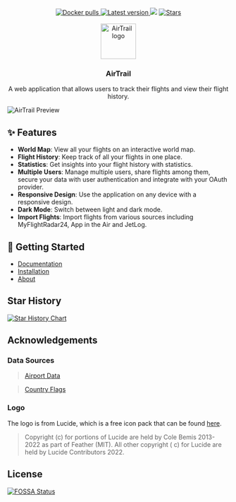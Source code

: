 <div align="center">
  <br/>
  <a href="https://hub.docker.com/r/johly/airtrail/">
    <img src="https://img.shields.io/docker/pulls/johly/airtrail?style=for-the-badge" alt="Docker pulls">
  </a>
  <a href="https://github.com/johanohly/AirTrail/releases/latest">
    <img src="https://img.shields.io/github/v/release/johanohly/AirTrail?style=for-the-badge" alt="Latest version">
  </a>
<a href="https://app.fossa.com/projects/git%2Bgithub.com%2Fjohanohly%2FAirTrail?ref=badge_shield" alt="FOSSA Status"><img src="https://app.fossa.com/api/projects/git%2Bgithub.com%2Fjohanohly%2FAirTrail.svg?type=shield"/></a>
  <a href="https://github.com/johanohly/AirTrail/stargazers">
    <img src="https://img.shields.io/github/stars/johanohly/AirTrail?style=for-the-badge" alt="Stars">
  </a>
  <br/>
  <br/>
</div>

<div align="center">
  <a href="https://airtrail.johan.ohly.dk/">
    <img src="static/favicon.png" alt="AirTrail logo" width="80" height="80">
  </a>

<h3 align="center">AirTrail</h3>

  <p align="center">
    A web application that allows users to track their flights and view their flight history.
  </p>
</div>

<img src="static/showcase/toggle.png" alt="AirTrail Preview">

## ✨ Features

- **World Map**: View all your flights on an interactive world map.
- **Flight History**: Keep track of all your flights in one place.
- **Statistics**: Get insights into your flight history with statistics.
- **Multiple Users**: Manage multiple users, share flights among them, secure your data with user authentication and
  integrate with your OAuth provider.
- **Responsive Design**: Use the application on any device with a responsive design.
- **Dark Mode**: Switch between light and dark mode.
- **Import Flights**: Import flights from various sources including MyFlightRadar24, App in the Air and JetLog.

## 🚀 Getting Started

- [Documentation](https://airtrail.johan.ohly.dk/docs/overview/introduction)
- [Installation](https://airtrail.johan.ohly.dk/docs/overview/quick-start/)
- [About](https://airtrail.johan.ohly.dk/docs/overview/introduction)

## Star History

<a href="https://star-history.com/#johanohly/AirTrail&Date">
 <picture>
   <source media="(prefers-color-scheme: dark)" srcset="https://api.star-history.com/svg?repos=johanohly/AirTrail&type=Date&theme=dark" />
   <source media="(prefers-color-scheme: light)" srcset="https://api.star-history.com/svg?repos=johanohly/AirTrail&type=Date" />
   <img alt="Star History Chart" src="https://api.star-history.com/svg?repos=johanohly/AirTrail&type=Date" />
 </picture>
</a>

## Acknowledgements

### Data Sources

> [Airport Data](https://github.com/komed3/airportmap-database)

> [Country Flags](https://flagpedia.net)

### Logo

The logo is from Lucide, which is a free icon pack that can be found [here](https://www.lucide.dev/).
> Copyright (c) for portions of Lucide are held by Cole Bemis 2013-2022 as part of Feather (MIT). All other copyright (
> c) for Lucide are held by Lucide Contributors 2022.

## License
[![FOSSA Status](https://app.fossa.com/api/projects/git%2Bgithub.com%2Fjohanohly%2FAirTrail.svg?type=large)](https://app.fossa.com/projects/git%2Bgithub.com%2Fjohanohly%2FAirTrail?ref=badge_large)